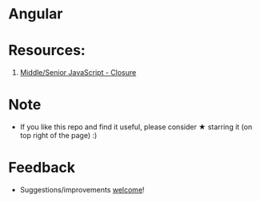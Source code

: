 # Angular

# Resources:

1. [Middle/Senior JavaScript - Closure](https://github.com/vnikifirov/Engineer.FrontEnd/Interview.Questions/tree/master/Closure)

# Note

* If you like this repo and find it useful, please consider ★ starring it (on top right of the page) :)

# Feedback
* Suggestions/improvements [welcome](https://github.com/vnikifirov/Engineer.FrontEnd/issues)!
